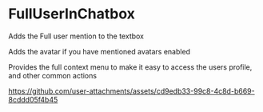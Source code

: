 # FullUserInChatbox

Adds the Full user mention to the textbox

Adds the avatar if you have mentioned avatars enabled

Provides the full context menu to make it easy to access the users profile, and other common actions

https://github.com/user-attachments/assets/cd9edb33-99c8-4c8d-b669-8cddd05f4b45
